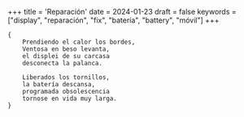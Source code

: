 +++
title = 'Reparación'
date = 2024-01-23
draft = false
keywords = ["display", "reparación", "fix", "batería", "battery", "móvil"]
+++

	{
		Prendiendo el calor los bordes,
		Ventosa en beso levanta,		
		el displei de su carcasa
		desconecta la palanca.
		
		Liberados los tornillos,
		la batería descansa,
		programada obsolescencia
		tornose en vida muy larga.
	}

